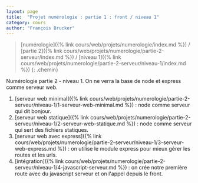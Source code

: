 ```yaml
---
layout: page
title:  "Projet numérologie : partie 1 : front / niveau 1"
category: cours
author: "François Brucker"
---
```


> [numérologie]({% link cours/web/projets/numerologie/index.md %}) / [partie 2]({% link cours/web/projets/numerologie/partie-2-serveur/index.md %}) / [niveau 1]({% link cours/web/projets/numerologie/partie-2-serveur/niveau-1/index.md %})
{: .chemin}

Numérologie partie 2 - niveau 1. On ne verra la base de node et express comme serveur web.

1. [serveur web minimal]({% link cours/web/projets/numerologie/partie-2-serveur/niveau-1/1-serveur-web-minimal.md %}) : node comme serveur qui dit bonjour.
2. [serveur web statique]({% link cours/web/projets/numerologie/partie-2-serveur/niveau-1/2-serveur-web-statique.md %}) : node comme serveur qui sert des fichiers statiques.
3. [serveur web avec express]({% link cours/web/projets/numerologie/partie-2-serveur/niveau-1/3-serveur-web-express.md %}) : on utilise le module express pour mieux gérer les routes et les urls.
4. [intégration]({% link cours/web/projets/numerologie/partie-2-serveur/niveau-1/4-javascript-serveur.md %}) : on crée notre première route avec du javascript serveur et on l'appel depuis le front.
